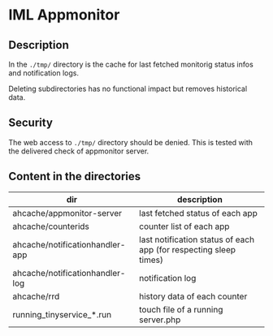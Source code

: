 # IML Appmonitor #

## Description ##

In the `./tmp/` directory is the cache for last fetched monitorig status infos
and notification logs.

Deleting subdirectories has no functional impact but removes historical data.

## Security ##

The web access to `./tmp/` directory should be denied.
This is tested with the delivered check of appmonitor server.

## Content in the directories ##

| dir                              | description
|---                               |---
|ahcache/appmonitor-server         |last fetched status of each app
|ahcache/counterids                |counter list of each app 
|ahcache/notificationhandler-app   |last notification status of each app (for respecting sleep times)
|ahcache/notificationhandler-log   |notification log
|ahcache/rrd                       |history data of each counter
|running_tinyservice_*.run         |touch file of a running server.php
